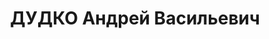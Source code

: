 ---
title: ДУДКО Андрей Васильевич
description: 'Род. в 1902, Гродненская губ., русский. Проживал: г. Красноярск. Инструментальщик
  «Автогужтреста»

  Арестован 22.09.1936. Обв.: антисоветская агитация. Приговор: ВК ВС СССР, 24.05.1937
  – 8 лет ИТЛ.

  Реабилитирован ВК ВС СССР 16.04.1956'
---